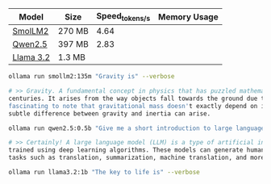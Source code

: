 

|  Model     | Size        |  Speed<sub>tokens/s     |  Memory Usage     |
|------------|-------------|-----------------|--------------------|
| [SmolLM2](https://ollama.com/library/smollm2:135m)    |270 MB       |4.64             |               |
| [Qwen2.5](https://ollama.com/library/qwen2.5:0.5b)    |397 MB       |2.83             |               |
| [Llama 3.2](https://ollama.com/library/llama3.2)      |1.3 MB       |             |               |


```bash
ollama run smollm2:135m "Gravity is" --verbose

# >> Gravity. A fundamental concept in physics that has puzzled mathematicians and physicists for 
centuries. It arises from the way objects fall towards the ground due to gravity. However, it's 
fascinating to note that gravitational mass doesn't exactly depend on its density or composition - a 
subtle difference between gravity and inertia can arise.
```
```bash
ollama run qwen2.5:0.5b "Give me a short introduction to large language model." --verbose

# >> Certainly! A large language model (LLM) is a type of artificial intelligence system designed and 
trained using deep learning algorithms. These models can generate human-like text and perform specific 
tasks such as translation, summarization, machine translation, and more.
```
```bash
ollama run llama3.2:1b "The key to life is" --verbose
```
